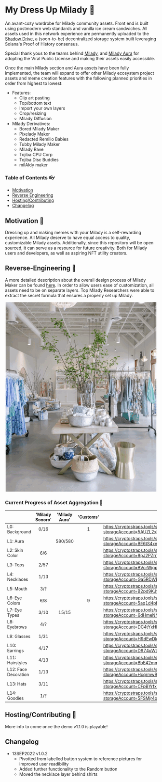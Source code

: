 # My Dress Up Milady :kimono:
An avant-cozy wardrobe for Milady community assets. Front end is built using postmodern web standards and vanilla ice cream sandwiches. All assets used in this network experience are permanently uploaded to the [Shadow Drive](https://shdw.genesysgo.com/), a (soon-to-be) decentralized storage system built leveraging Solana's Proof of History consensus. 

Special thank yous to the teams behind [Milady](https://twitter.com/miladymaker), and [Milady Aura](https://twitter.com/miladyauras) for adopting the Viral Public License and making their assets easily accessible. 

Once the main Milady section and Aura assets have been fully implemented, the team will expand to offer other Milady ecosystem project assets and meme creation features with the following planned priorities in order from highest to lowest:
- Features:
  - Clip art pasting 
  - Top/bottom text
  - Import your own layers
  - Crop/resizing
  - Milady Diffusion 
- Milady Derivatives:
  - Bored Milady Maker
  - Pixelady Maker
  - Redacted Remilio Babies
  - Tubby Milady Maker
  - Milady Rave
  - Tojiba CPU Corp
  - Tojiba Disc Buddies
  - milAIdy maker

### Table of Contents :eyeglasses:
- [Motivation](#Motivation)
- [Reverse Engineering](#Reverse-Engineering)
- [Hosting/Contributing](#Hosting/Contributing)
- [Changelog](#Changelog)


## Motivation :womans_hat:
Dressing up and making memes with your Milady is a self-rewarding experience. All Milady deserve to have equal access to quality, customizable Milady assets. Additionally, since this repository will be open sourced, it can serve as a resource for future creativity. Both for Milady users and developers, as well as aspiring NFT utility creators. 


## Reverse-Engineering :yarn:
A more detailed description about the overall design process of Milady Maker can be found [here](https://goldenlight.mirror.xyz/aSbBpC_h07_a5DJA3mXAiclE4VF7UpQUhPbIpGg6iWo). In order to allow users ease of customization, all assets need to be on separate layers. Top Milady Researchers were able to extract the secret formula that ensures a properly set up Milady.

<p align="center">
  <img src="assets/images/milady maker.gif" alt="animated" />
  </n>
</p>

### Current Progress of Asset Aggregation :gem:

|                       | 'Milady Sonoro' |   'Milady Aura' |   'Customs' |  'Shadow Drive'                                                                                         |
|-----------------------|:---------------:|:---------------:|:-----------:|---------------------------------------------------------------------------------------------------------|
| L0: Background        |  0/16           |                 |   1         |https://cryptostraps.tools/shadow-drive/files?storageAccount=5AUZL2xHAy6GWHap4EYuaNCWUaMjFV3k3ochzk5b8MHD|
| L1: Aura              |                 |   580/580       |             |https://cryptostraps.tools/shadow-drive/files?storageAccount=BE6tS4xnHnEbjF5ED6xEWZGeTA9De7upPiQC1ue7TnT6|
| L2: Skin Color        |  6/6            |                 |             |https://cryptostraps.tools/shadow-drive/files?storageAccount=8pJ2PZrrT2XpbXzktSkmGXUUa9G84MR3ctVa1kp7sDAq|
| L3: Tops              |  2/57           |                 |             |https://cryptostraps.tools/shadow-drive/files?storageAccount=BVcrWigpnQV8vjGZp3aizsjgxVVuNVNygscdbsZProWz|
| L4: Necklaces         |  1/13           |                 |             |https://cryptostraps.tools/shadow-drive/files?storageAccount=Ga5RDWE9ASkGZrfszTXxsMNaMGArjwhCmCKxrcjMuC2q|
| L5: Mouth             |  3/?            |                 |             |https://cryptostraps.tools/shadow-drive/files?storageAccount=B2pd9KJfCBJsiUZm1J3bGDijiK1MH825ywYqofzuHfZD|
| L6: Eye Colors        |  6/8            |                 |  9          |https://cryptostraps.tools/shadow-drive/files?storageAccount=5aq1d4pbjJ57TWayRGsJ1EP513ra4wRWLTPbmnNXFyEg|
| L7: Eye Types         |  3/10           |   15/15         |             |https://cryptostraps.tools/shadow-drive/files?storageAccount=6dHmeNNevSd5aEySPTMS4umX873yLyduV9rj67d8XmMR|
| L8: Eyebrows          |  4/?            |                 |             |https://cryptostraps.tools/shadow-drive/files?storageAccount=DC4tYxHHqJf7mbFLhGMH7g7Xvk1dTPAhwbQHM2aLDjkR|
| L9: Glasses           |  1/31           |                 |             |https://cryptostraps.tools/shadow-drive/files?storageAccount=H9dEwDk9G6QLogegq16tk1YS5Tuy4bMzUsFEHR1NoMvw|
| L10: Earrings         |  4/17           |                 |             |https://cryptostraps.tools/shadow-drive/files?storageAccount=D974uWtQ1HGHFdBjKps7uaBo7NPEGXiJSxj7c7pQNdA |
| L11: Hairstyles       |  4/13           |                 |             |https://cryptostraps.tools/shadow-drive/files?storageAccount=BbE42mmn3cPzt4hNjAxoBZt77Zpv8GDWCWQDJ544gNqE|
| L12: Face Decoration  |  1/13           |                 |             |https://cryptostraps.tools/shadow-drive/files?storageAccount=HcqrmwB7AUiVXhcpGFHN8A96bUGmqwdehf8nXekBH7M8|
| L13: Hats             |  3/11           |                 |             |https://cryptostraps.tools/shadow-drive/files?storageAccount=CFpBYrfxHCK8EeT3uHRtFsFA5AvNaufyzYyiFPLBaccx|
| L14: Goodies          |  1/?            |                 |             |https://cryptostraps.tools/shadow-drive/files?storageAccount=5FSMjr4ontsxUxmDjoKH1b6VBMHsaFw6Vcj1WE3CrGiJ|

## Hosting/Contributing :prayer_beads:
More info to come once the demo v1.1.0 is playable!

## Changelog
- 13SEP2022 v1.0.2
  - Pivotted from labelled button system to reference pictures for improved user readibility
  - Added further functionality to the Random button
  - Moved the necklace layer behind shirts
